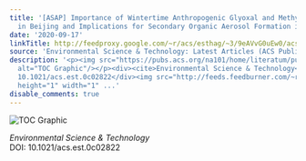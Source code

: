 ```yaml
---
title: '[ASAP] Importance of Wintertime Anthropogenic Glyoxal and Methylglyoxal Emissions
  in Beijing and Implications for Secondary Organic Aerosol Formation in Megacities'
date: '2020-09-17'
linkTitle: http://feedproxy.google.com/~r/acs/esthag/~3/9eAVvG0uEw0/acs.est.0c02822
source: 'Environmental Science & Technology: Latest Articles (ACS Publications)'
description: '<p><img src="https://pubs.acs.org/na101/home/literatum/publisher/achs/journals/content/esthag/0/esthag.ahead-of-print/acs.est.0c02822/20200917/images/medium/es0c02822_0005.gif"
  alt="TOC Graphic"/></p><div><cite>Environmental Science & Technology</cite></div><div>DOI:
  10.1021/acs.est.0c02822</div><img src="http://feeds.feedburner.com/~r/acs/esthag/~4/9eAVvG0uEw0"
  height="1" width="1" ...'
disable_comments: true
---
```

<p><img src="https://pubs.acs.org/na101/home/literatum/publisher/achs/journals/content/esthag/0/esthag.ahead-of-print/acs.est.0c02822/20200917/images/medium/es0c02822_0005.gif" alt="TOC Graphic"/></p><div><cite>Environmental Science & Technology</cite></div><div>DOI: 10.1021/acs.est.0c02822</div><img src="http://feeds.feedburner.com/~r/acs/esthag/~4/9eAVvG0uEw0" height="1" width="1" ...